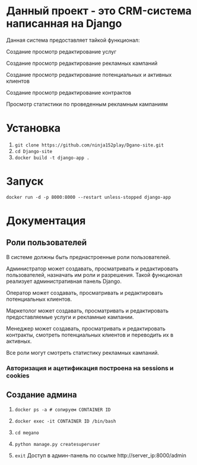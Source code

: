 Данный проект - это CRM-система написанная на Django
========
Данная система предоставляет тайкой функционал: 


Создание просмотр редактирование услуг 


Создание просмотр редактирование рекламных кампаний 


Создание просмотр редактирование потенциальных и активных клиентов 


Создание просмотр редактирование контрактов 


Просмотр статистики по проведенным рекламным кампаниям 

Установка
=======
1. ```git clone https://github.com/ninja152play/Dgano-site.git```
2. ```cd Django-site```
3. ```docker build -t django-app .```

Запуск
======
```docker run -d -p 8000:8000 --restart unless-stopped django-app```

Документация
===========

## Роли пользователей

В системе должны быть преднастроенные роли пользователей.

Администратор может создавать, просматривать и редактировать пользователей, назначать им роли и разрешения. Такой функционал реализует административная панель Django.


Оператор может создавать, просматривать и редактировать потенциальных клиентов.


Маркетолог может создавать, просматривать и редактировать предоставляемые услуги и рекламные кампании.


Менеджер может создавать, просматривать и редактировать контракты, смотреть потенциальных клиентов и переводить их в активных.


Все роли могут смотреть статистику рекламных кампаний.


### Авторизация и ацетификация построена на sessions и cookies

## Создание админа


1. ```docker ps -a # сопируем CONTAINER ID```

2. ```docker exec -it CONTAINER ID /bin/bash```

3. ```cd megano```

4. ```python manage.py createsuperuser```

5. ```exit```
Доступ в админ-панель по ссылке http://server_ip:8000/admin